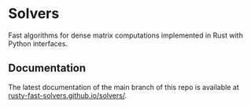 # Solvers

Fast algorithms for dense matrix computations implemented in Rust with Python interfaces. 


## Documentation
The latest documentation of the main branch of this repo is available at [rusty-fast-solvers.github.io/solvers/](https://rusty-fast-solvers.github.io/solvers/).
